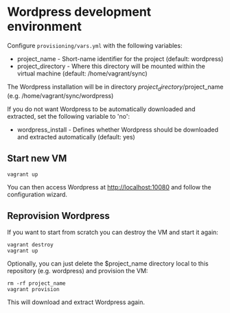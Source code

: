 # Wordpress development environment

Configure ``provisioning/vars.yml`` with the following variables:

  * project_name - Short-name identifier for the project (default: wordpress)
  * project_directory - Where this directory will be mounted within the virtual machine (default: /home/vagrant/sync)

The Wordpress installation will be in directory $project_directory/$project_name (e.g. /home/vagrant/sync/wordpress)

If you do not want Wordpress to be automatically downloaded and extracted, set the following variable to 'no':

  * wordpress_install - Defines whether Wordpress should be downloaded and extracted automatically (default: yes)

## Start new VM

    vagrant up

You can then access Wordpress at [http://localhost:10080](http://localhost:10080) and follow the configuration wizard.

## Reprovision Wordpress

If you want to start from scratch you can destroy the VM and start it again:

    vagrant destroy
    vagrant up

Optionally, you can just delete the $project_name directory local to this repository (e.g. wordpress) and provision the VM:

    rm -rf project_name
    vagrant provision

This will download and extract Wordpress again.
